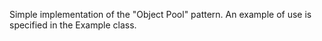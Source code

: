 Simple implementation of the "Object Pool" pattern.
An example of use is specified in the Example class.

